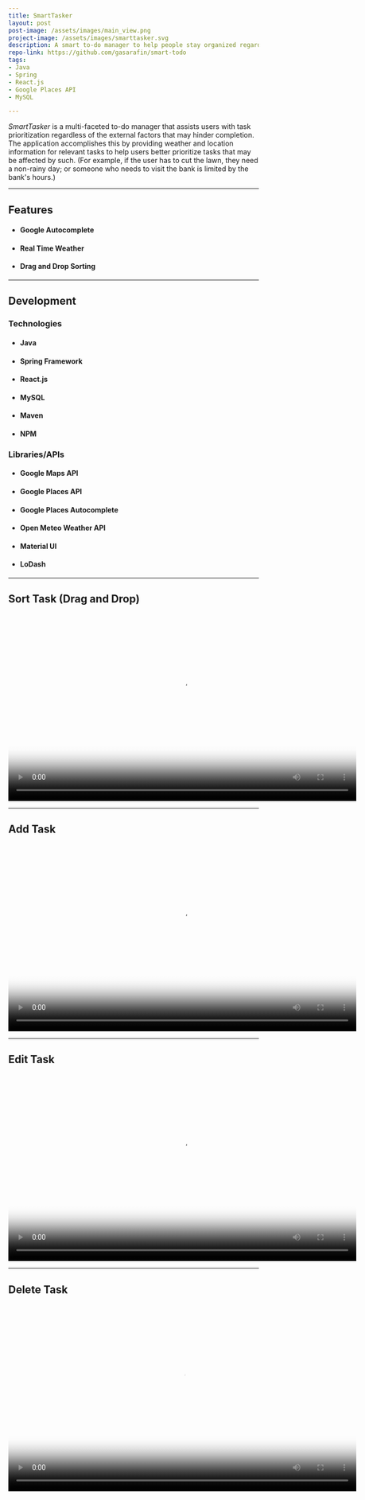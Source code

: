 ```yaml
---
title: SmartTasker
layout: post
post-image: /assets/images/main_view.png
project-image: /assets/images/smarttasker.svg
description: A smart to-do manager to help people stay organized regardless of external factors.
repo-link: https://github.com/gasarafin/smart-todo
tags:
- Java
- Spring
- React.js
- Google Places API
- MySQL

---
```


*SmartTasker* is a multi-faceted to-do manager that assists users with task prioritization regardless of the external factors that may hinder completion. The application accomplishes this by providing weather and location information for relevant tasks to help users better prioritize tasks that may be affected by such. (For example, if the user has to cut the lawn, they need a non-rainy day; or someone who needs to visit the bank is limited by the bank's hours.)

---

## Features
- #### Google Autocomplete
- #### Real Time Weather
- #### Drag and Drop Sorting

---

## Development

### Technologies
- #### Java
- #### Spring Framework
- #### React.js
- #### MySQL
- #### Maven
- #### NPM

### Libraries/APIs
- #### Google Maps API
- #### Google Places API
- #### Google Places Autocomplete
- #### Open Meteo Weather API
- #### Material UI
- #### LoDash

---

## Sort Task (Drag and Drop)

<video width="700" height="376" src="../assets/images/Sort_Tasks.mp4" frameborder="0" poster="/../assets/images/sort_poster.png" controls title="Sort Tasks"></video>

---

## Add Task

<video width="700" height="376" src="../assets/images/Add_Task.mp4" frameborder="0" poster="/../assets/images/add_poster.png" controls title="Add Task"></video>

---

## Edit Task

<video width="700" height="376" src="../assets/images/Edit_Task.mp4" frameborder="0" poster="/../assets/images/edit_poster.png" controls title="Edit Task"></video>

---

## Delete Task

<video width="700" height="376" src="../assets/images/Delete_Task.mp4" frameborder="0" poster="/../assets/images/Delete_poster.png" controls title="Delete Task"></video>
